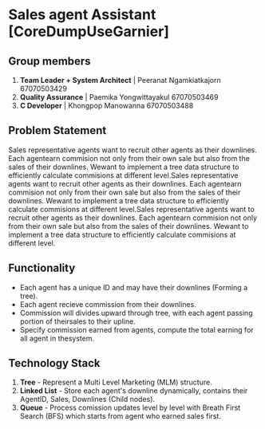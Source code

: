 # Sales agent Assistant [CoreDumpUseGarnier]

## Group members
1. **Team Leader + System Architect** | Peeranat Ngamkiatkajorn 67070503429
2. **Quality Assurance** | Paemika Yongwittayakul 67070503469
3. **C Developer** | Khongpop Manowanna 67070503488

## Problem Statement
Sales representative agents want to recruit other agents as their downlines. Each agentearn commision not only from their own sale but also from the sales of their downlines. Wewant to implement a tree data structure to efficiently calculate commisions at different level.Sales representative agents want to recruit other agents as their downlines. Each agentearn commision not only from their own sale but also from the sales of their downlines. Wewant to implement a tree data structure to efficiently calculate commisions at different level.Sales representative agents want to recruit other agents as their downlines. Each agentearn commision not only from their own sale but also from the sales of their downlines. Wewant to implement a tree data structure to efficiently calculate commisions at different level.

## Functionality
- Each agent has a unique ID and may have their downlines (Forming a tree).
- Each agent recieve commission from their downlines.
- Commission will divides upward through tree, with each agent passing portion of theirsales to their upline.
- Specify commission earned from agents, compute the total earning for all agent in thesystem.

## Technology Stack
1. **Tree** - Represent a Multi Level Marketing (MLM) structure.
2. **Linked List** - Store each agent's downline dynamically, contains their AgentID, Sales, Downlines (Child nodes).
3. **Queue** - Process comission updates level by level with Breath First Search (BFS) which starts from agent who earned sales first.
